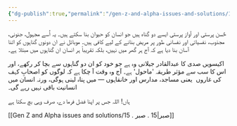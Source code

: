 ```yaml
---
{"dg-publish":true,"permalink":"/gen-z-and-alpha-issues-and-solutions/14-husn-prsty-awr-awaz-prsty/","dgPassFrontmatter":true,"noteIcon":"","created":"2025-05-09T22:26:33.874+05:00","updated":"2025-05-09T23:31:28.927+05:00"}
---
```


حُسن پرستی اور آواز پرستی ایسے دو گناہ ہیں جو انسان کو حیوان بنا سکتے ہیں۔ یہ اُسے مجہول، جنونی، مجذوب، نفسیاتی اور نفسانی طور پر مریض بنانے کے لیے کافی ہیں۔ موبائل نے ان دونوں گناہوں کو اتنا آسان بنا دیا ہے کہ آج ہر گھر میں نہیں، بلکہ تقریباً ہر انسان ان گناہوں میں مبتلا ہے۔

اکیسویں صدی کا عبدالقادر جیلانی وہ ہے جو خود کو ان دو گناہوں سے بچا کر رکھے، اور اس کا سب سے مؤثر طریقہ 'ماحول' ہے۔ آج وہ وقت آ چکا ہے کہ لوگوں کو اصحابِ کہف کی غاروں  یعنی مساجد، مدارس اور خانقاہوں — میں پناہ لینی ہوگی، ورنہ انسان میں انسانیت باقی نہیں رہے گی۔

  

ہاں! اللہ جس پر اپنا فضل فرما دے، صرف وہی بچ سکتا ہے

[[Gen Z and Alpha issues and solutions/15 . صبر\|15 . صبر]]
